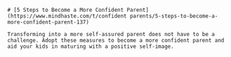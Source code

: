 
    # [5 Steps to Become a More Confident Parent](https://www.mindhaste.com/t/confident parents/5-steps-to-become-a-more-confident-parent-137)

    Transforming into a more self-assured parent does not have to be a challenge. Adopt these measures to become a more confident parent and aid your kids in maturing with a positive self-image.
    